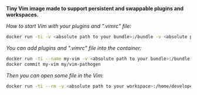 **Tiny Vim image made to support persistent and swappable plugins and workspaces.**

*How to start Vim with your plugins and ".vimrc" file:*
```sh
docker run -ti -v <absolute path to your bundle>:/bundle -v <absolute path to your .vimrc>:/.vimrc  -v <absolute path to your workspace>:/home/developer/workspace jare/vim-pathogen
```
*You can add plugins and ".vimrc" file into the container:*
```sh
docker run -ti --name my-vim -v <absolute path to your bundle>:/bundle  -v <absolute path to your .vimrc>:/.vimrc jare/vim-pathogen add-bundle
docker commit my-vim my/vim-pathogen
```
*Then you can open some file in the Vim:*
```sh
docker run -ti --rm -v <absolute path to your workspace>:/home/developer/workspace my/vim-pathogen ./workspace/my-doc
```
